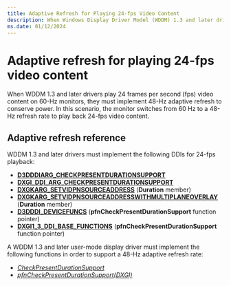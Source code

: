 ```yaml
---
title: Adaptive Refresh for Playing 24-fps Video Content
description: When Windows Display Driver Model (WDDM) 1.3 and later drivers play 24 frame per second (fps) video content on 60-Hz monitors, they must implement 48-Hz adaptive refresh to conserve power.
ms.date: 01/12/2024
---
```


# Adaptive refresh for playing 24-fps video content

When WDDM 1.3 and later drivers play 24 frames per second (fps) video content on 60-Hz monitors, they must implement 48-Hz adaptive refresh to conserve power. In this scenario, the monitor switches from 60 Hz to a 48-Hz refresh rate to play back 24-fps video content.

## Adaptive refresh reference

WDDM 1.3 and later drivers must implement the following DDIs for 24-fps playback:

* [**D3DDDIARG_CHECKPRESENTDURATIONSUPPORT**](/windows-hardware/drivers/ddi/d3dumddi/ns-d3dumddi-d3dddiarg_checkpresentdurationsupport)
* [**DXGI_DDI_ARG_CHECKPRESENTDURATIONSUPPORT**](/windows-hardware/drivers/ddi/dxgiddi/ns-dxgiddi-_dxgi_ddi_arg_checkpresentdurationsupport)
* [**DXGKARG_SETVIDPNSOURCEADDRESS**](/windows-hardware/drivers/ddi/d3dkmddi/ns-d3dkmddi-_dxgkarg_setvidpnsourceaddress) (**Duration** member)
* [**DXGKARG_SETVIDPNSOURCEADDRESSWITHMULTIPLANEOVERLAY**](/windows-hardware/drivers/ddi/d3dkmddi/ns-d3dkmddi-_dxgkarg_setvidpnsourceaddresswithmultiplaneoverlay) (**Duration** member)
* [**D3DDDI_DEVICEFUNCS**](/windows-hardware/drivers/ddi/d3dumddi/ns-d3dumddi-_d3dddi_devicefuncs) (**pfnCheckPresentDurationSupport** function pointer)
* [**DXGI1_3_DDI_BASE_FUNCTIONS**](/windows-hardware/drivers/ddi/dxgiddi/ns-dxgiddi-dxgi1_3_ddi_base_functions) (**pfnCheckPresentDurationSupport** function pointer)

A WDDM 1.3 and later user-mode display driver must implement the following functions in order to support a 48-Hz adaptive refresh rate:

* [*CheckPresentDurationSupport*](/windows-hardware/drivers/ddi/d3dumddi/nc-d3dumddi-pfnd3dddi_checkpresentdurationsupport)
* [*pfnCheckPresentDurationSupport(DXGI)*](/windows-hardware/drivers/ddi/dxgiddi/ns-dxgiddi-_dxgi_ddi_arg_checkpresentdurationsupport)
